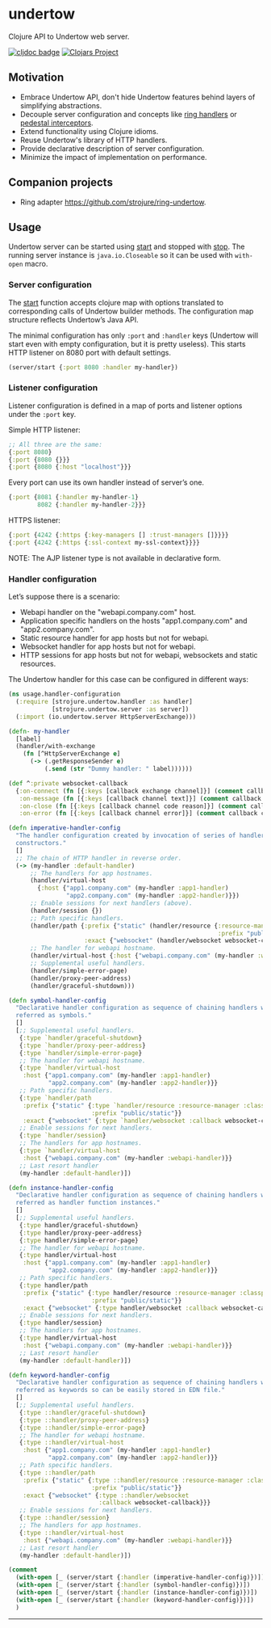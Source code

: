 # undertow

Clojure API to Undertow web server.

[![cljdoc badge](https://cljdoc.org/badge/com.github.strojure/undertow)](https://cljdoc.org/d/com.github.strojure/undertow)
[![Clojars Project](https://img.shields.io/clojars/v/com.github.strojure/undertow.svg)](https://clojars.org/com.github.strojure/undertow)

## Motivation

- Embrace Undertow API, don't hide Undertow features behind layers of 
  simplifying abstractions.
- Decouple server configuration and concepts like [ring handlers]
  or [pedestal interceptors].
- Extend functionality using Clojure idioms.
- Reuse Undertow's library of HTTP handlers.
- Provide declarative description of server configuration.
- Minimize the impact of implementation on performance.

## Companion projects

- Ring adapter https://github.com/strojure/ring-undertow.

## Usage

Undertow server can be started using [start][server_start] and stopped
with [stop][server_stop]. The running server instance is `java.io.Closeable` so
it can be used with `with-open` macro.

### Server configuration

The [start][server_start] function accepts clojure map with options 
translated to corresponding calls of Undertow builder methods. The 
configuration map structure reflects Undertow’s Java API.

The minimal configuration has only `:port` and `:handler` keys (Undertow 
will start even with empty configuration, but it is pretty useless). This 
starts HTTP listener on 8080 port with default settings.

```clojure
(server/start {:port 8080 :handler my-handler})
```

### Listener configuration

Listener configuration is defined in a map of ports and listener options 
under the `:port` key.

Simple HTTP listener:

```clojure
;; All three are the same:
{:port 8080}
{:port {8080 {}}}
{:port {8080 {:host "localhost"}}}
```

Every port can use its own handler instead of server’s one.

```clojure
{:port {8081 {:handler my-handler-1}
        8082 {:handler my-handler-2}}}
```

HTTPS listener:

```clojure
{:port {4242 {:https {:key-managers [] :trust-managers []}}}}
{:port {4242 {:https {:ssl-context my-ssl-context}}}}
```

NOTE: The AJP listener type is not available in declarative form.

### Handler configuration

Let’s suppose there is a scenario:

- Webapi handler on the "webapi.company.com" host.
- Application specific handlers on the hosts "app1.company.com" and
  "app2.company.com".
- Static resource handler for app hosts but not for webapi.
- Websocket handler for app hosts but not for webapi.
- HTTP sessions for app hosts but not for webapi, websockets and static 
  resources.

The Undertow handler for this case can be configured in different ways:

```clojure
(ns usage.handler-configuration
  (:require [strojure.undertow.handler :as handler]
            [strojure.undertow.server :as server])
  (:import (io.undertow.server HttpServerExchange)))

(defn- my-handler
  [label]
  (handler/with-exchange
    (fn [^HttpServerExchange e]
      (-> (.getResponseSender e)
          (.send (str "Dummy handler: " label))))))

(def ^:private websocket-callback
  {:on-connect (fn [{:keys [callback exchange channel]}] (comment callback exchange channel))
   :on-message (fn [{:keys [callback channel text]}] (comment callback channel text))
   :on-close (fn [{:keys [callback channel code reason]}] (comment callback channel code reason))
   :on-error (fn [{:keys [callback channel error]}] (comment callback channel error))})

(defn imperative-handler-config
  "The handler configuration created by invocation of series of handler
  constructors."
  []
  ;; The chain of HTTP handler in reverse order.
  (-> (my-handler :default-handler)
      ;; The handlers for app hostnames.
      (handler/virtual-host
        {:host {"app1.company.com" (my-handler :app1-handler)
                "app2.company.com" (my-handler :app2-handler)}})
      ;; Enable sessions for next handlers (above).
      (handler/session {})
      ;; Path specific handlers.
      (handler/path {:prefix {"static" (handler/resource {:resource-manager :classpath-files
                                                          :prefix "public/static"})}
                     :exact {"websocket" (handler/websocket websocket-callback)}})
      ;; The handler for webapi hostname.
      (handler/virtual-host {:host {"webapi.company.com" (my-handler :webapi-handler)}})
      ;; Supplemental useful handlers.
      (handler/simple-error-page)
      (handler/proxy-peer-address)
      (handler/graceful-shutdown)))

(defn symbol-handler-config
  "Declarative handler configuration as sequence of chaining handlers which are
  referred as symbols."
  []
  [;; Supplemental useful handlers.
   {:type `handler/graceful-shutdown}
   {:type `handler/proxy-peer-address}
   {:type `handler/simple-error-page}
   ;; The handler for webapi hostname.
   {:type `handler/virtual-host
    :host {"app1.company.com" (my-handler :app1-handler)
           "app2.company.com" (my-handler :app2-handler)}}
   ;; Path specific handlers.
   {:type `handler/path
    :prefix {"static" {:type `handler/resource :resource-manager :classpath-files
                       :prefix "public/static"}}
    :exact {"websocket" {:type `handler/websocket :callback websocket-callback}}}
   ;; Enable sessions for next handlers.
   {:type `handler/session}
   ;; The handlers for app hostnames.
   {:type `handler/virtual-host
    :host {"webapi.company.com" (my-handler :webapi-handler)}}
   ;; Last resort handler
   (my-handler :default-handler)])

(defn instance-handler-config
  "Declarative handler configuration as sequence of chaining handlers which are
  referred as handler function instances."
  []
  [;; Supplemental useful handlers.
   {:type handler/graceful-shutdown}
   {:type handler/proxy-peer-address}
   {:type handler/simple-error-page}
   ;; The handler for webapi hostname.
   {:type handler/virtual-host
    :host {"app1.company.com" (my-handler :app1-handler)
           "app2.company.com" (my-handler :app2-handler)}}
   ;; Path specific handlers.
   {:type handler/path
    :prefix {"static" {:type handler/resource :resource-manager :classpath-files
                       :prefix "public/static"}}
    :exact {"websocket" {:type handler/websocket :callback websocket-callback}}}
   ;; Enable sessions for next handlers.
   {:type handler/session}
   ;; The handlers for app hostnames.
   {:type handler/virtual-host
    :host {"webapi.company.com" (my-handler :webapi-handler)}}
   ;; Last resort handler
   (my-handler :default-handler)])

(defn keyword-handler-config
  "Declarative handler configuration as sequence of chaining handlers which are
  referred as keywords so can be easily stored in EDN file."
  []
  [;; Supplemental useful handlers.
   {:type ::handler/graceful-shutdown}
   {:type ::handler/proxy-peer-address}
   {:type ::handler/simple-error-page}
   ;; The handler for webapi hostname.
   {:type ::handler/virtual-host
    :host {"app1.company.com" (my-handler :app1-handler)
           "app2.company.com" (my-handler :app2-handler)}}
   ;; Path specific handlers.
   {:type ::handler/path
    :prefix {"static" {:type ::handler/resource :resource-manager :classpath-files
                       :prefix "public/static"}}
    :exact {"websocket" {:type ::handler/websocket
                         :callback websocket-callback}}}
   ;; Enable sessions for next handlers.
   {:type ::handler/session}
   ;; The handlers for app hostnames.
   {:type ::handler/virtual-host
    :host {"webapi.company.com" (my-handler :webapi-handler)}}
   ;; Last resort handler
   (my-handler :default-handler)])

(comment
  (with-open [_ (server/start {:handler (imperative-handler-config)})])
  (with-open [_ (server/start {:handler (symbol-handler-config)})])
  (with-open [_ (server/start {:handler (instance-handler-config)})])
  (with-open [_ (server/start {:handler (keyword-handler-config)})])
  )
```

---

[ring handlers]:
https://github.com/ring-clojure/ring/wiki/Concepts#handlers

[pedestal interceptors]:
http://pedestal.io/reference/interceptors

[server_start]:
https://cljdoc.org/d/com.github.strojure/undertow/CURRENT/api/strojure.undertow.server#start

[server_stop]:
https://cljdoc.org/d/com.github.strojure/undertow/CURRENT/api/strojure.undertow.server#stop
